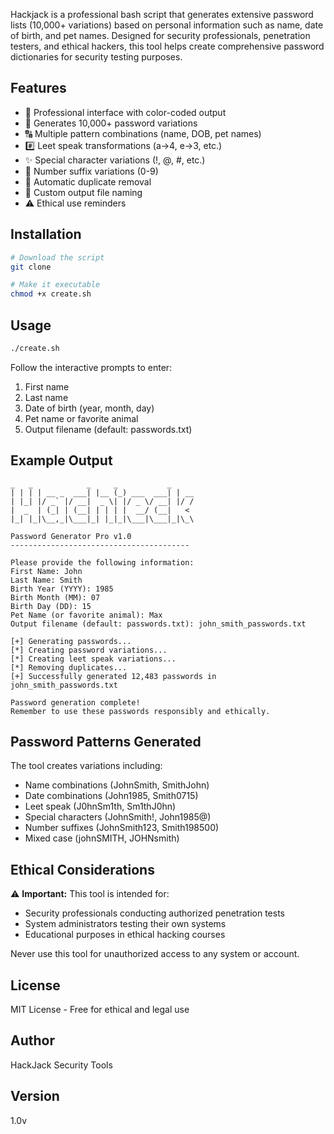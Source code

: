 Hackjack is a professional bash script that generates extensive password lists (10,000+ variations) based on personal information such as name, date of birth, and pet names. Designed for security professionals, penetration testers, and ethical hackers, this tool helps create comprehensive password dictionaries for security testing purposes.

## Features

- 🎨 Professional interface with color-coded output
- 🔣 Generates 10,000+ password variations
- 🔠 Multiple pattern combinations (name, DOB, pet names)
- #️⃣ Leet speak transformations (a->4, e->3, etc.)
- ✨ Special character variations (!, @, #, etc.)
- 🔢 Number suffix variations (0-9)
- 🧹 Automatic duplicate removal
- 📁 Custom output file naming
- ⚠️ Ethical use reminders

## Installation

```bash
# Download the script
git clone 

# Make it executable
chmod +x create.sh
```

## Usage

```bash
./create.sh
```

Follow the interactive prompts to enter:
1. First name
2. Last name
3. Date of birth (year, month, day)
4. Pet name or favorite animal
5. Output filename (default: passwords.txt)

## Example Output

```
_   _            _     _           _    
| | | | __ _  ___| |__ (_) ___  ___| | __
| |_| |/ _` |/ __|  _ \| |/ _ \/ __| |/ /
|  _  | (_| | (__| | | | |  __/ (__|   < 
|_| |_|\__,_|\___|_| |_|_|\___|\___|_|\_\

Password Generator Pro v1.0
----------------------------------------

Please provide the following information:
First Name: John
Last Name: Smith
Birth Year (YYYY): 1985
Birth Month (MM): 07
Birth Day (DD): 15
Pet Name (or favorite animal): Max
Output filename (default: passwords.txt): john_smith_passwords.txt

[+] Generating passwords...
[*] Creating password variations...
[*] Creating leet speak variations...
[*] Removing duplicates...
[+] Successfully generated 12,483 passwords in john_smith_passwords.txt

Password generation complete!
Remember to use these passwords responsibly and ethically.
```

## Password Patterns Generated

The tool creates variations including:
- Name combinations (JohnSmith, SmithJohn)
- Date combinations (John1985, Smith0715)
- Leet speak (J0hnSm1th, Sm1thJ0hn)
- Special characters (JohnSmith!, John1985@)
- Number suffixes (JohnSmith123, Smith198500)
- Mixed case (johnSMITH, JOHNsmith)

## Ethical Considerations

⚠️ **Important:** This tool is intended for:
- Security professionals conducting authorized penetration tests
- System administrators testing their own systems
- Educational purposes in ethical hacking courses

Never use this tool for unauthorized access to any system or account.

## License

MIT License - Free for ethical and legal use

## Author

HackJack Security Tools

## Version

1.0v
